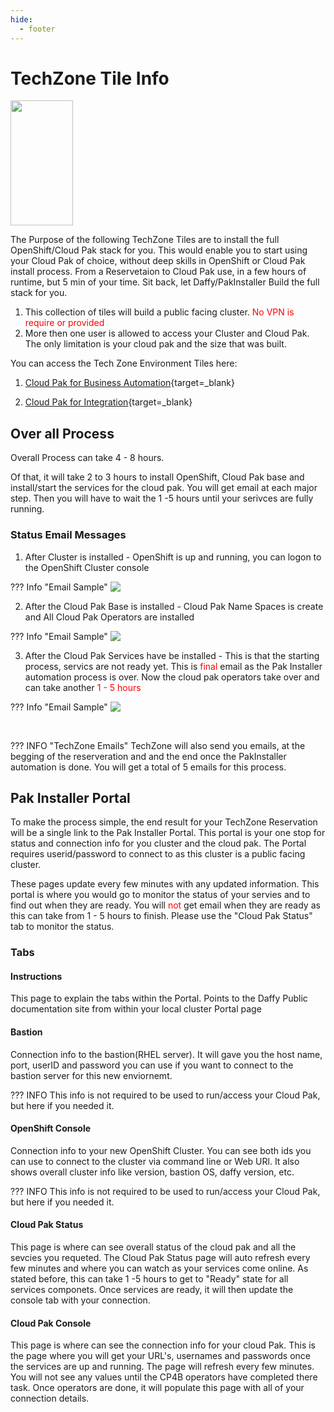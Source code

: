 ```yaml
---
hide:
  - footer
---
```

<script>
  document.title = "Deploy OCP - TechZone Tiles - Beta";
</script>

# TechZone Tile Info

<img src='../images/techzone.jpeg'   align="top" width="100"  height="200" style = "float">

The Purpose of the following TechZone Tiles are to install the full OpenShift/Cloud Pak stack for you. This would enable you to start using your Cloud Pak of choice, without deep skills in OpenShift or Cloud Pak install process. From a Reservetaion to Cloud Pak use, in a few hours of runtime, but 5 min of your time.  Sit back, let Daffy/PakInstaller Build the full stack for you. 

1.  This collection of tiles will build a public facing cluster.  <font color=red>No VPN is require or provided</font>
2.  More then one user is allowed to access your Cluster and Cloud Pak.  The only limitation is your cloud pak and the size that was built.


You can access the Tech Zone Environment Tiles here:

1.  [Cloud Pak for Business Automation](https://techzone.ibm.com/collection/PakInstaller/journey-cloud-pak-for-business-automation){target=_blank}

2.  [Cloud Pak for Integration](https://techzone.ibm.com/collection/PakInstaller/journey-cloud-pak-for-integration){target=_blank}


## **Over all Process**

Overall Process can take 4 - 8 hours. 

Of that, it will take 2 to 3 hours to install OpenShift, Cloud Pak base and install/start the services for the cloud pak. You will get email at each major step.  Then you will have to wait the 1 -5 hours until your serivces are fully running.

### **Status Email Messages**

1)  After Cluster is installed - OpenShift is up and running,  you can logon to the OpenShift Cluster console

??? Info "Email Sample"
    <img src='../images/TechZoneTiles/emailMessage1.jpg'   align="top"  style = "float">

2)  After the Cloud Pak Base is installed - Cloud Pak Name Spaces is create and All Cloud Pak Operators are installed

??? Info "Email Sample"
    <img src='../images/TechZoneTiles/emailMessage2.jpg'   align="top"  style = "float">

3) After the Cloud Pak Services have be installed - This is that the starting process, servics are not ready yet. This is <font color=red>final</font> email as the Pak Installer automation process is over. Now the cloud pak operators take over and can take another <font color=red>1 - 5 hours</font>

??? Info "Email Sample"
    <img src='../images/TechZoneTiles/emailMessage3.jpg'   align="top"  style = "float">

<br>

??? INFO "TechZone Emails"
    TechZone will also send you emails, at the begging of the reserveration and and the end once the PakInstaller automation is done. You will get a total of 5 emails for this process. 




## Pak Installer Portal

To make the process simple, the end result for your TechZone Reservation will be a single link to the Pak Installer Portal. This portal is your one stop for status and connection info for you cluster and the cloud pak. The Portal requires userid/password to connect to as this cluster is a public facing cluster. 

These pages update every few minutes with any updated information.  This portal is where you would go to monitor the status of your servies and to find out when they are ready.  You will <font color=red>not</font> get email when they are ready as this can take from 1 - 5 hours to finish. Please use the "Cloud Pak Status" tab to monitor the status.

### **Tabs**

#### Instructions 

This page to explain the tabs within the Portal. Points to the Daffy Public documentation site from within your local cluster Portal page 

#### Bastion 

Connection info to the bastion(RHEL server).  It will gave you the host name, port, userID and password you can use if you want to connect to the bastion server for this new enviornemt. 

??? INFO
    This info is not required to be used to run/access your Cloud Pak, but here if you needed it. 

#### OpenShift Console 

Connection info to your new OpenShift Cluster. You can see both ids you can use to connect to the cluster via command line or Web URl. It also shows overall cluster info like version, bastion OS, daffy version, etc. 

??? INFO 
    This info is not required to be used to run/access your Cloud Pak, but here if you needed it. 

#### Cloud Pak Status 

This page is where can see overall status of the cloud pak and all the sevcies you requeted. The Cloud Pak Status page will auto refresh every few minutes and where you can watch as your services come online. As stated before, this can take 1 -5 hours to get to "Ready" state for all services componets. Once services are ready, it will then update the console tab with your connection.


#### Cloud Pak Console 

This page is where can see the connection info for your cloud Pak. This is the page where you will get your URL's, usernames and passwords once the services are up and running. The page will refresh every few minutes. You will not see any values until the CP4B operators have completed there task. Once operators are done, it will populate this page with all of your connection details.

